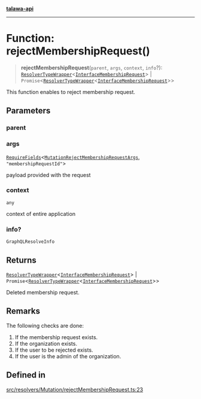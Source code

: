 [**talawa-api**](../../../../README.md)

***

# Function: rejectMembershipRequest()

> **rejectMembershipRequest**(`parent`, `args`, `context`, `info`?): [`ResolverTypeWrapper`](../../../../types/generatedGraphQLTypes/type-aliases/ResolverTypeWrapper.md)\<[`InterfaceMembershipRequest`](../../../../models/MembershipRequest/interfaces/InterfaceMembershipRequest.md)\> \| `Promise`\<[`ResolverTypeWrapper`](../../../../types/generatedGraphQLTypes/type-aliases/ResolverTypeWrapper.md)\<[`InterfaceMembershipRequest`](../../../../models/MembershipRequest/interfaces/InterfaceMembershipRequest.md)\>\>

This function enables to reject membership request.

## Parameters

### parent

### args

[`RequireFields`](../../../../types/generatedGraphQLTypes/type-aliases/RequireFields.md)\<[`MutationRejectMembershipRequestArgs`](../../../../types/generatedGraphQLTypes/type-aliases/MutationRejectMembershipRequestArgs.md), `"membershipRequestId"`\>

payload provided with the request

### context

`any`

context of entire application

### info?

`GraphQLResolveInfo`

## Returns

[`ResolverTypeWrapper`](../../../../types/generatedGraphQLTypes/type-aliases/ResolverTypeWrapper.md)\<[`InterfaceMembershipRequest`](../../../../models/MembershipRequest/interfaces/InterfaceMembershipRequest.md)\> \| `Promise`\<[`ResolverTypeWrapper`](../../../../types/generatedGraphQLTypes/type-aliases/ResolverTypeWrapper.md)\<[`InterfaceMembershipRequest`](../../../../models/MembershipRequest/interfaces/InterfaceMembershipRequest.md)\>\>

Deleted membership request.

## Remarks

The following checks are done:
1. If the membership request exists.
2. If the organization exists.
3. If the user to be rejected exists.
4. If the user is the admin of the organization.

## Defined in

[src/resolvers/Mutation/rejectMembershipRequest.ts:23](https://github.com/Suyash878/talawa-api/blob/095e6964ce2a06c1c30d1acf81b6162203f1db91/src/resolvers/Mutation/rejectMembershipRequest.ts#L23)
